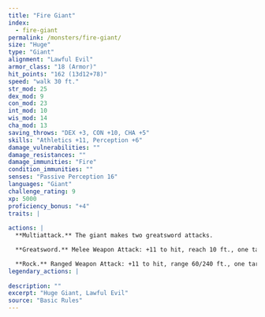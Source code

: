 ```yaml
---
title: "Fire Giant"
index:
  - fire-giant
permalink: /monsters/fire-giant/
size: "Huge"
type: "Giant"
alignment: "Lawful Evil"
armor_class: "18 (Armor)"
hit_points: "162 (13d12+78)"
speed: "walk 30 ft."
str_mod: 25
dex_mod: 9
con_mod: 23
int_mod: 10
wis_mod: 14
cha_mod: 13
saving_throws: "DEX +3, CON +10, CHA +5"
skills: "Athletics +11, Perception +6"
damage_vulnerabilities: ""
damage_resistances: ""
damage_immunities: "Fire"
condition_immunities: ""
senses: "Passive Perception 16"
languages: "Giant"
challenge_rating: 9
xp: 5000
proficiency_bonus: "+4"
traits: |
  
actions: |
  **Multiattack.** The giant makes two greatsword attacks.

  **Greatsword.** Melee Weapon Attack: +11 to hit, reach 10 ft., one target. Hit: 28 (6d6 + 7) slashing damage.

  **Rock.** Ranged Weapon Attack: +11 to hit, range 60/240 ft., one target. Hit: 29 (4d10 + 7) bludgeoning damage.  
legendary_actions: |
  
description: ""
excerpt: "Huge Giant, Lawful Evil"
source: "Basic Rules"
---
```

